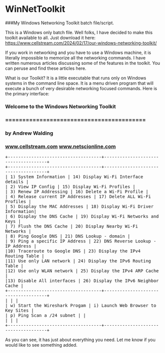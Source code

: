 # WinNetToolkit
###My Windows Networking Toolkit batch file/script.

This is a Windows only batch file.
Well folks, I have decided to make this toolkit available to all. Just download it here: https://www.cellstream.com/2024/02/17/our-windows-networking-toolkit/

If you work in networking and you have to use a Windows machine, it is literally impossible to memorize all the networking commands. I have written numerous articles discussing some of the features in the toolkit. You can peruse and find these articles here.

What is our Toolkit? It is a little executable that runs only on Windows systems in the command line space. It is a menu driven program that will execute a bunch of very desirable networking focused commands. Here is the primary interface:

 ###              Welcome to the Windows Networking Toolkit
 ###               =========================================
 ###                          by Andrew Walding
 ###              www.cellstream.com   www.netscionline.com
<samp>+------------------------------------+-------------------------------------+<br>
+------------------------------------+-------------------------------------+<br>
| 1) System Information              | 14) Display Wi-Fi Interface details |<br>
| 2) View IP Config                  | 15) Display Wi-Fi Profiles          |<br>
| 3) Renew IP Addressing             | 16) Delete a Wi-Fi Profile          |<br>
| 4) Release current IP Addresses    | 17) Delete ALL Wi-Fi Profiles       |<br>
| 5) Display the MAC Addresses       | 18) Display Wi-Fi Driver Information|<br>
| 6) Display the DNS Cache           | 19) Display Wi-Fi Networks and Keys |<br>
| 7) Flush the DNS Cache             | 20) Display Nearby Wi-Fi Networks   |<br>
| 8) Ping Google DNS                 | 21) DNS Lookup - domain             |<br>
| 9) Ping a specific IP Address      | 22) DNS Reverse Lookup - IP Address |<br>
|10) Traceroute to Google DNS        | 23) Display the IPv4 Routing Table  |<br>
|11) Use only LAN network            | 24) Display the IPv6 Routing Table  |<br>
|12) Use only WLAN network           | 25) Display the IPv4 ARP Cache      |<br>
|13) Disable All interfaces          | 26) Display the IPv6 Neighbor Cache |<br>
+------------------------------------+-------------------------------------+<br>
|                                    |                                     |<br>
| w) Start the Wireshark Progam      |  i) Launch Web Browser to Key Sites |<br>
| p) Ping Scan a /24 subnet          |                                     |<br>
|                                    |                                     |<br>
+------------------------------------+-------------------------------------+<br></samp>


As you can see, it has just about everything you need. Let me know if you would like to see something added.
